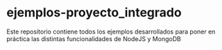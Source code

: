 ejemplos-proyecto_integrado
===========================

Este repositorio contiene todos los ejemplos desarrollados para poner en práctica las distintas funcionalidades de NodeJS y MongoDB
